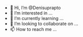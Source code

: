 - 👋 Hi, I’m @Denisuprapto
- 👀 I’m interested in ...
- 🌱 I’m currently learning ...
- 💞️ I’m looking to collaborate on ...
- 📫 How to reach me ...

<!---
Denisuprapto/Denisuprapto is a ✨ special ✨ repository because its `README.md` (this file) appears on your GitHub profile.
You can click the Preview link to take a look at your changes.
--->
